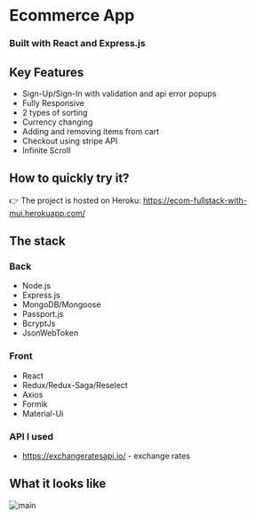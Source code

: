 # Ecommerce App

### Built with React and Express.js

## Key Features

- Sign-Up/Sign-In with validation and api error popups
- Fully Responsive
- 2 types of sorting
- Currency changing
- Adding and removing items from cart
- Checkout using stripe API
- Infinite Scroll

## How to quickly try it?

👉 The project is hosted on Heroku: https://ecom-fullstack-with-mui.herokuapp.com/

## The stack

### Back

- Node.js
- Express.js
- MongoDB/Mongoose
- Passport.js
- BcryptJs
- JsonWebToken

### Front

- React
- Redux/Redux-Saga/Reselect
- Axios
- Formik
- Material-Ui

### API I used

- https://exchangeratesapi.io/ - exchange rates

## What it looks like

![main](http://joxi.ru/v29Ve7pipn5L0A)
